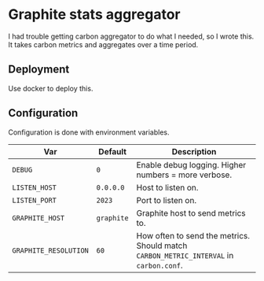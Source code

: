 # Graphite stats aggregator

I had trouble getting carbon aggregator to do what I needed, so I wrote this. It takes carbon metrics and aggregates over a time period.

## Deployment

Use docker to deploy this.

## Configuration

Configuration is done with environment variables.

| Var | Default | Description |
|-----|---------|-------------|
| `DEBUG` | `0` | Enable debug logging. Higher numbers = more verbose. |
| `LISTEN_HOST` | `0.0.0.0` | Host to listen on. |
| `LISTEN_PORT` | `2023` | Port to listen on. |
| `GRAPHITE_HOST` | `graphite` | Graphite host to send metrics to. |
| `GRAPHITE_RESOLUTION` | `60` | How often to send the metrics. Should match `CARBON_METRIC_INTERVAL` in `carbon.conf`. |
